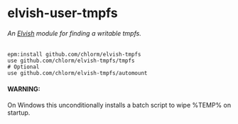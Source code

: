 # elvish-user-tmpfs

###### An [Elvish](https://elv.sh) module for finding a writable tmpfs.

```elvish
epm:install github.com/chlorm/elvish-tmpfs
use github.com/chlorm/elvish-tmpfs/tmpfs
# Optional
use github.com/chlorm/elvish-tmpfs/automount
```

#### WARNING:

On Windows this unconditionally installs a batch script to wipe %TEMP% on startup.
